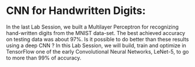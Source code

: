 # CNN for Handwritten Digits:
In the last Lab Session, we built a Multilayer Perceptron for recognizing hand-written digits from 
the MNIST data-set. The best achieved accuracy on testing data was about 97%. Is it possible to
do better than these results using a deep CNN ? In this Lab Session, we will build, train and 
optimize in TensorFlow one of the early Convolutional Neural Networks, LeNet-5, to go to more than 99% of accuracy.
